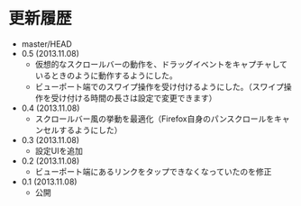 # 更新履歴

 - master/HEAD
 - 0.5 (2013.11.08)
   * 仮想的なスクロールバーの動作を、ドラッグイベントをキャプチャしているときのように動作するようにした。
   * ビューポート端でのスワイプ操作を受け付けるようにした。（スワイプ操作を受け付ける時間の長さは設定で変更できます）
 - 0.4 (2013.11.08)
   * スクロールバー風の挙動を最適化（Firefox自身のパンスクロールをキャンセルするようにした）
 - 0.3 (2013.11.08)
   * 設定UIを追加
 - 0.2 (2013.11.08)
   * ビューポート端にあるリンクをタップできなくなっていたのを修正
 - 0.1 (2013.11.08)
   * 公開
